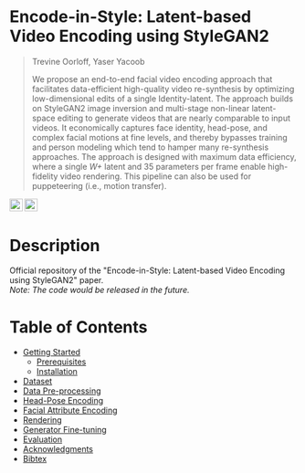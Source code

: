 # Encode-in-Style: Latent-based Video Encoding using StyleGAN2

> Trevine Oorloff, Yaser Yacoob  
> 
> We propose an end-to-end facial video encoding approach that facilitates data-efficient high-quality video re-synthesis by optimizing low-dimensional edits of a single Identity-latent. The approach builds on StyleGAN2 image inversion and multi-stage non-linear latent-space editing to generate videos that are nearly comparable to input videos. It economically captures face identity, head-pose, and complex facial motions at fine levels, and thereby bypasses training and person modeling which tend to hamper many re-synthesis approaches. The approach is designed with maximum data efficiency, where a single <i>W+</i> latent and 35 parameters per frame enable high-fidelity video rendering. This pipeline can also be used for puppeteering (i.e., motion transfer).

<a href="https://arxiv.org/"><img src="https://img.shields.io/badge/arXiv-b31b1b.svg" height=22.5></a>
<a href="https://trevineoorloff.github.io/Encode-in-Style.io/"><img src="https://img.shields.io/static/v1?label=webpage &message=Encode-in-Style&color=red" height=22.5></a>  

# Description   
Official repository of the "Encode-in-Style: Latent-based Video Encoding using StyleGAN2" paper. <br>
<i> Note: The code would be released in the future. </i>

# Table of Contents
- [Getting Started](#getting-started)
  * [Prerequisites](#prerequisites)
  * [Installation](#installation)
- [Dataset](#dataset)
- [Data Pre-processing](#data-preprocessing)
- [Head-Pose Encoding](#head-pose-encoding)
- [Facial Attribute Encoding](#facial-attribute-ecoding)
- [Rendering](#rendering)
- [Generator Fine-tuning](#generator-fine-tuning)
- [Evaluation](#evaluation)
- [Acknowledgments](#acknowledgments)
- [Bibtex](#bibtex)

